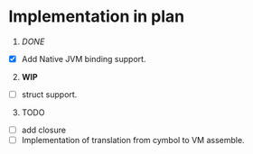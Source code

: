 # Implementation in plan

1. *DONE*

- [x] Add Native JVM binding support.

2. **WIP**

- [ ] struct support.

3. TODO

- [ ] add closure
- [ ] Implementation of translation from cymbol to VM assemble.
